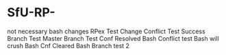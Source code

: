 # SfU-RP-
not necessary
bash changes
RPex Test Change
Conflict Test Success
Branch Test
Master Branch Test
Conf Resolved
Bash Conflict test
Bash will crush
Bash Cnf Cleared
Bash Branch test 2
